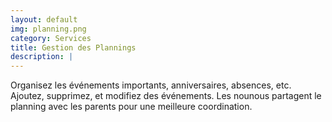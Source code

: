 ```yaml
---
layout: default
img: planning.png
category: Services
title: Gestion des Plannings
description: |
---
```

  Organisez les événements importants, anniversaires, absences, etc. Ajoutez, supprimez, et modifiez des événements. Les nounous partagent le planning avec les parents pour une meilleure coordination.
